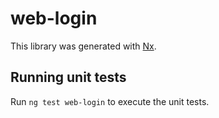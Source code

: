# web-login

This library was generated with [Nx](https://nx.dev).

## Running unit tests

Run `ng test web-login` to execute the unit tests.
